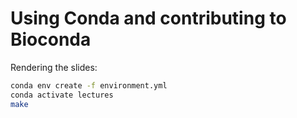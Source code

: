 # Using Conda and contributing to Bioconda

Rendering the slides:

```bash
conda env create -f environment.yml
conda activate lectures
make
```
